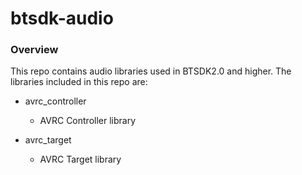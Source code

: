 # btsdk-audio

### Overview

This repo contains audio libraries used in BTSDK2.0 and higher. The libraries included in this repo are:

* avrc_controller
    * AVRC Controller library


* avrc_target
    * AVRC Target library


